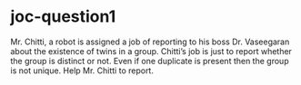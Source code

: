 # joc-question1
Mr. Chitti, a robot is assigned a job of reporting to his boss Dr. Vaseegaran about the existence of twins in a group. Chitti’s job is just to report whether the group is distinct or not. Even if one duplicate is present then the group is not unique. Help Mr. Chitti to report. 

